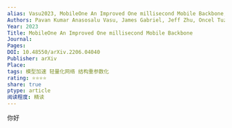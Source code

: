 ```yaml
---
alias: Vasu2023, MobileOne An Improved One millisecond Mobile Backbone, MobileOne
Authors: Pavan Kumar Anasosalu Vasu, James Gabriel, Jeff Zhu, Oncel Tuzel, Anurag Ranjan
Year: 2023
Title: MobileOne An Improved One millisecond Mobile Backbone
Journal: 
Pages: 
DOI: 10.48550/arXiv.2206.04040
Publisher: arXiv
Place: 
tags: 模型加速 轻量化网络 结构重参数化
rating: ⭐⭐⭐⭐
share: true
ptype: article
阅读程度: 精读
---
```


你好